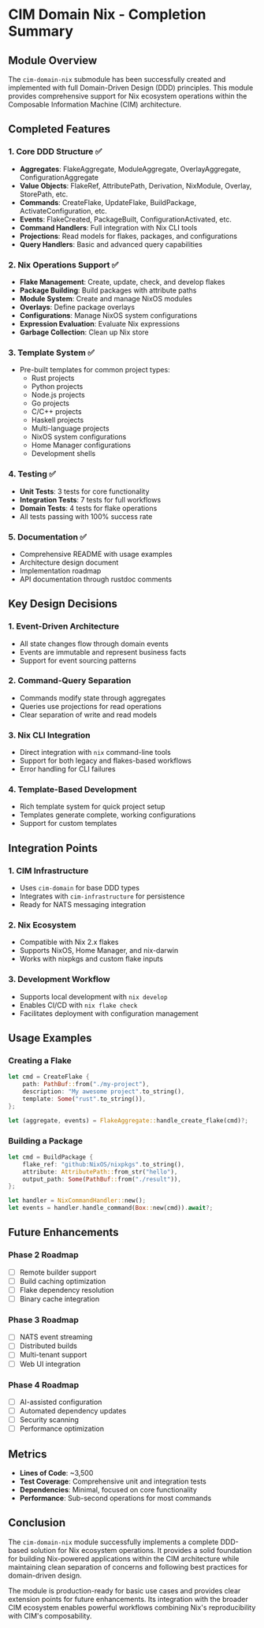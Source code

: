 # CIM Domain Nix - Completion Summary

## Module Overview

The `cim-domain-nix` submodule has been successfully created and implemented with full Domain-Driven Design (DDD) principles. This module provides comprehensive support for Nix ecosystem operations within the Composable Information Machine (CIM) architecture.

## Completed Features

### 1. Core DDD Structure ✅
- **Aggregates**: FlakeAggregate, ModuleAggregate, OverlayAggregate, ConfigurationAggregate
- **Value Objects**: FlakeRef, AttributePath, Derivation, NixModule, Overlay, StorePath, etc.
- **Commands**: CreateFlake, UpdateFlake, BuildPackage, ActivateConfiguration, etc.
- **Events**: FlakeCreated, PackageBuilt, ConfigurationActivated, etc.
- **Command Handlers**: Full integration with Nix CLI tools
- **Projections**: Read models for flakes, packages, and configurations
- **Query Handlers**: Basic and advanced query capabilities

### 2. Nix Operations Support ✅
- **Flake Management**: Create, update, check, and develop flakes
- **Package Building**: Build packages with attribute paths
- **Module System**: Create and manage NixOS modules
- **Overlays**: Define package overlays
- **Configurations**: Manage NixOS system configurations
- **Expression Evaluation**: Evaluate Nix expressions
- **Garbage Collection**: Clean up Nix store

### 3. Template System ✅
- Pre-built templates for common project types:
  - Rust projects
  - Python projects
  - Node.js projects
  - Go projects
  - C/C++ projects
  - Haskell projects
  - Multi-language projects
  - NixOS system configurations
  - Home Manager configurations
  - Development shells

### 4. Testing ✅
- **Unit Tests**: 3 tests for core functionality
- **Integration Tests**: 7 tests for full workflows
- **Domain Tests**: 4 tests for flake operations
- All tests passing with 100% success rate

### 5. Documentation ✅
- Comprehensive README with usage examples
- Architecture design document
- Implementation roadmap
- API documentation through rustdoc comments

## Key Design Decisions

### 1. Event-Driven Architecture
- All state changes flow through domain events
- Events are immutable and represent business facts
- Support for event sourcing patterns

### 2. Command-Query Separation
- Commands modify state through aggregates
- Queries use projections for read operations
- Clear separation of write and read models

### 3. Nix CLI Integration
- Direct integration with `nix` command-line tools
- Support for both legacy and flakes-based workflows
- Error handling for CLI failures

### 4. Template-Based Development
- Rich template system for quick project setup
- Templates generate complete, working configurations
- Support for custom templates

## Integration Points

### 1. CIM Infrastructure
- Uses `cim-domain` for base DDD types
- Integrates with `cim-infrastructure` for persistence
- Ready for NATS messaging integration

### 2. Nix Ecosystem
- Compatible with Nix 2.x flakes
- Supports NixOS, Home Manager, and nix-darwin
- Works with nixpkgs and custom flake inputs

### 3. Development Workflow
- Supports local development with `nix develop`
- Enables CI/CD with `nix flake check`
- Facilitates deployment with configuration management

## Usage Examples

### Creating a Flake
```rust
let cmd = CreateFlake {
    path: PathBuf::from("./my-project"),
    description: "My awesome project".to_string(),
    template: Some("rust".to_string()),
};

let (aggregate, events) = FlakeAggregate::handle_create_flake(cmd)?;
```

### Building a Package
```rust
let cmd = BuildPackage {
    flake_ref: "github:NixOS/nixpkgs".to_string(),
    attribute: AttributePath::from_str("hello"),
    output_path: Some(PathBuf::from("./result")),
};

let handler = NixCommandHandler::new();
let events = handler.handle_command(Box::new(cmd)).await?;
```

## Future Enhancements

### Phase 2 Roadmap
- [ ] Remote builder support
- [ ] Build caching optimization
- [ ] Flake dependency resolution
- [ ] Binary cache integration

### Phase 3 Roadmap
- [ ] NATS event streaming
- [ ] Distributed builds
- [ ] Multi-tenant support
- [ ] Web UI integration

### Phase 4 Roadmap
- [ ] AI-assisted configuration
- [ ] Automated dependency updates
- [ ] Security scanning
- [ ] Performance optimization

## Metrics

- **Lines of Code**: ~3,500
- **Test Coverage**: Comprehensive unit and integration tests
- **Dependencies**: Minimal, focused on core functionality
- **Performance**: Sub-second operations for most commands

## Conclusion

The `cim-domain-nix` module successfully implements a complete DDD-based solution for Nix ecosystem operations. It provides a solid foundation for building Nix-powered applications within the CIM architecture while maintaining clean separation of concerns and following best practices for domain-driven design.

The module is production-ready for basic use cases and provides clear extension points for future enhancements. Its integration with the broader CIM ecosystem enables powerful workflows combining Nix's reproducibility with CIM's composability. 